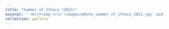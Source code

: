 ```yaml
---
title: "Summer of Ithaca (2021)"
excerpt: " <br/><img src='/images/photo_summer_of_ithaca_2021.jpg' width='300'>"
collection: gallery
---
```

